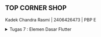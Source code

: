 ## TOP CORNER SHOP

Kadek Chandra Rasmi | 2406426473 | PBP E

<details>
<summary>Tugas 7 : Elemen Dasar Flutter</summary>
 
### Jelaskan apa itu widget tree pada Flutter dan bagaimana hubungan parent-child (induk-anak) bekerja antar widget.
Widget Tree adalah struktur hierarki berbentuk pohon/tree yang menggambarkan bagaimana widget disusun dalam aplikasi Flutter. Setiap tampilan di Flutter (seperti teks, tombol, layout, gambar, dll) semuanya adalah widget, dan widget saling bersarang membentuk pohon (tree).

contoh:
'''
MaterialApp
 └── Scaffold
      ├── AppBar
      │    └── Text
      └── Center
           └── Text
'''

Widget parent/induk adalah widget yang membungkus widget lain. Sedangkan, widget child/anak adalah widget yang berada di dalam widget lain. Data dan properti diturunkan dari parent ke child melalui constructor. Parent menentukan bagaimana child ditampilkan (misalnya posisi, ukuran, padding, alignment, dll).

### Sebutkan semua widget yang kamu gunakan dalam proyek ini dan jelaskan fungsinya.
ans

### Apa fungsi dari widget `MaterialApp`? Jelaskan mengapa widget ini sering digunakan sebagai widget root.
Widget MaterialApp berfungsi untuk menyediakan kofigurasi global seperti judul aplikasi, theme, dan halaman utama. 
'''
return MaterialApp( 
      title: 'Flutter Demo', 
      theme: ThemeData( 
        colorScheme: ColorScheme.fromSwatch( 
          primarySwatch: Colors.cyan, 
        ).copyWith(secondary: Colors.cyanAccent[900]), 
      ), 
      home: MyHomePage(), 
    );
'''

MaterialApp digunakan sebagai root widget karena MaterialApp menyediakan context yang dibutuhkan semua widget Material di bawahnya. Widget seperti Scaffold, AppBar, SnackBar, dan FloatingActionButton membutuhkan MaterialApp di atasnya agar dapat ditampilkan dengan gaya yang benar. Ia juga menyediakan navigator, tema, dan localization untuk seluruh aplikasi. Selain itu, MaterialApp juga dijadikan root karena standar convention flutter sehingga kode kita mudah dipahami developer lain. 

### Jelaskan perbedaan antara `StatelessWidget` dan `StatefulWidget`. Kapan kamu memilih salah satunya?
`StatelessWidget` adalah widget yang tidak berubah. Cocok dipakai jika tidak ada kondisi perubahan setelah widget dibuat. Contohnya pada `MyApp`, `MyHomePage`, `InfoCard`, dan `ItemCard` yang semuanya menggunakan StatelessWidget karnea tidak memerlukan perubahan tampilan yang dinamis. Widget ini hanya rebuild ketika parent-nya rebuild. Keuntungannya adalah lebih ringan. 

Sedangkan `StatefulWidget` adalah widget yang bisa berubah. Memiliki object state yang menyimpan data yang bisa berubah-ubah. Widget ini dapat melakukan rebuild sendiri dengan `setState()`. Digunakan saat tampilan perlu berubah karena interaksi pengguna atau perubahan data (misalnya input, animasi, counter, form).

### Apa itu `BuildContext` dan mengapa penting di Flutter? Bagaimana penggunaannya di metode `build`?
BuildContext adalah referensi ke lokasi widget di dalam widget tree. Setiap widget memiliki BuildContext sendiri.  BuildContext sangat penting karena memungkinkan widget untuk:
- Mengakses tema (Theme.of(context)),
- Mengambil navigasi (Navigator.of(context)),
- Menampilkan SnackBar (ScaffoldMessenger.of(context)),
- Dan berinteraksi dengan parent widget-nya.
- 
Contohnya pada penggunaannya di method `build` :

...



### Jelaskan konsep "hot reload" di Flutter dan bagaimana bedanya dengan "hot restart"
ans

</details>
